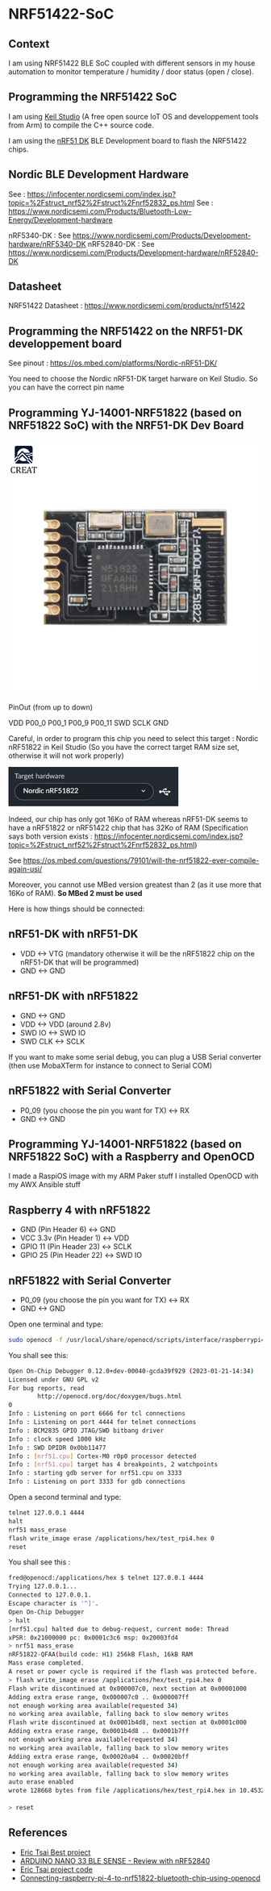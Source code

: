 # NRF51422-SoC

## Context

I am using NRF51422 BLE SoC coupled with different sensors in my house automation to monitor temperature / humidity / door status (open / close).

## Programming the NRF51422 SoC

I am using [Keil Studio](https://studio.keil.arm.com/) (A free open source IoT OS and developpement tools from Arm) to compile the C++ source code.

I am using the [nRF51 DK](https://www.nordicsemi.com/Products/Development-hardware/nrf51-dk) BLE Development board to flash the NRF51422 chips.

## Nordic BLE Development Hardware

See : <https://infocenter.nordicsemi.com/index.jsp?topic=%2Fstruct_nrf52%2Fstruct%2Fnrf52832_ps.html>
See : <https://www.nordicsemi.com/Products/Bluetooth-Low-Energy/Development-hardware>

nRF5340-DK : See <https://www.nordicsemi.com/Products/Development-hardware/nRF5340-DK>
nRF52840-DK : See <https://www.nordicsemi.com/Products/Development-hardware/nRF52840-DK>

## Datasheet

NRF51422 Datasheet : <https://www.nordicsemi.com/products/nrf51422>

## Programming the NRF51422 on the NRF51-DK developpement board

See pinout : <https://os.mbed.com/platforms/Nordic-nRF51-DK/>

You need to choose the Nordic nRF51-DK target harware on Keil Studio.
So you can have the correct pin name

## Programming YJ-14001-NRF51822 (based on NRF51822 SoC) with the NRF51-DK Dev Board

![YJ-14001](img/yj-14001.jpg)

PinOut (from up to down)

VDD
P00_0
P00_1
P00_9
P00_11
SWD
SCLK
GND

Careful, in order to program this chip you need to select this target : Nordic nRF51822 in Keil Studio (So you have the correct target RAM size set, otherwise it will not work properly)

![Keil Studio Target](img/keil-studio-target-hardware.jpg)

Indeed, our chip has only got 16Ko of RAM whereas nRF51-DK seems to have a nRF51822 or nRF51422 chip that has 32Ko of RAM (Specification says both version exists : <https://infocenter.nordicsemi.com/index.jsp?topic=%2Fstruct_nrf52%2Fstruct%2Fnrf52832_ps.html>)

See <https://os.mbed.com/questions/79101/will-the-nrf51822-ever-compile-again-usi/>

Moreover, you cannot use MBed version greatest than 2 (as it use more that 16Ko of RAM).
__So MBed 2 must be used__

Here is how things should be connected:

nRF51-DK with nRF51-DK
----------------------

* VDD <-> VTG (mandatory otherwise it will be the nRF51822 chip on the nRF51-DK that will be programmed)
* GND <-> GND

nRF51-DK with nRF51822
----------------------

* GND <-> GND
* VDD <-> VDD (around 2.8v)
* SWD IO <-> SWD IO
* SWD CLK <-> SCLK

If you want to make some serial debug, you can plug a USB Serial converter (then use MobaXTerm for instance to connect to Serial COM)

nRF51822 with Serial Converter
------------------------------

* P0_09 (you choose the pin you want for TX) <-> RX
* GND <-> GND

## Programming YJ-14001-NRF51822 (based on NRF51822 SoC) with a Raspberry and OpenOCD

I made a RaspiOS image with my ARM Paker stuff
I installed OpenOCD with my AWX Ansible stuff


Raspberry 4 with nRF51822
-------------------------

* GND (Pin Header 6) <-> GND
* VCC 3.3v (Pin Header 1) <-> VDD
* GPIO 11 (Pin Header 23) <-> SCLK
* GPIO 25 (Pin Header 22) <-> SWD IO

nRF51822 with Serial Converter
------------------------------

* P0_09 (you choose the pin you want for TX) <-> RX
* GND <-> GND

Open one terminal and type:

```bash 
sudo openocd -f /usr/local/share/openocd/scripts/interface/raspberrypi4-native.cfg  -c "transport select swd; set WORKAREASIZE 0" -f target/nrf51.cfg
```

You shall see this:

```bash
Open On-Chip Debugger 0.12.0+dev-00040-gcda39f929 (2023-01-21-14:34)
Licensed under GNU GPL v2
For bug reports, read
        http://openocd.org/doc/doxygen/bugs.html
0
Info : Listening on port 6666 for tcl connections
Info : Listening on port 4444 for telnet connections
Info : BCM2835 GPIO JTAG/SWD bitbang driver
Info : clock speed 1000 kHz
Info : SWD DPIDR 0x0bb11477
Info : [nrf51.cpu] Cortex-M0 r0p0 processor detected
Info : [nrf51.cpu] target has 4 breakpoints, 2 watchpoints
Info : starting gdb server for nrf51.cpu on 3333
Info : Listening on port 3333 for gdb connections
```

Open a second terminal and type:

```bash
telnet 127.0.0.1 4444
halt
nrf51 mass_erase
flash write_image erase /applications/hex/test_rpi4.hex 0
reset
```

You shall see this :

```bash
fred@openocd:/applications/hex $ telnet 127.0.0.1 4444
Trying 127.0.0.1...
Connected to 127.0.0.1.
Escape character is '^]'.
Open On-Chip Debugger
> halt                                                     
[nrf51.cpu] halted due to debug-request, current mode: Thread 
xPSR: 0x21000000 pc: 0x0001c3c6 msp: 0x20003fd4
> nrf51 mass_erase
nRF51822-QFAA(build code: H1) 256kB Flash, 16kB RAM
Mass erase completed.
A reset or power cycle is required if the flash was protected before.
> flash write_image erase /applications/hex/test_rpi4.hex 0
Flash write discontinued at 0x000007c0, next section at 0x00001000
Adding extra erase range, 0x000007c0 .. 0x000007ff
not enough working area available(requested 34)
no working area available, falling back to slow memory writes
Flash write discontinued at 0x0001b4d8, next section at 0x0001c000
Adding extra erase range, 0x0001b4d8 .. 0x0001b7ff
not enough working area available(requested 34)
no working area available, falling back to slow memory writes
Adding extra erase range, 0x00020a04 .. 0x00020bff
not enough working area available(requested 34)
no working area available, falling back to slow memory writes
auto erase enabled
wrote 128668 bytes from file /applications/hex/test_rpi4.hex in 10.453257s (12.020 KiB/s)

> reset
```

## References

* [Eric Tsai Best project](https://www.hackster.io/erictsai/lora-tooth-small-ble-sensors-over-wifi-lora-gateways-0aa109)
* [ARDUINO NANO 33 BLE SENSE - Review with nRF52840](https://community.element14.com/products/roadtest/rv/roadtest_reviews/963/arduino_nano_33_ble_1)
* [Eric Tsai project code](https://os.mbed.com/users/electronichamsters/)
* [Connecting-raspberry-pi-4-to-nrf51822-bluetooth-chip-using-openocd](https://sysadmin-central.com/2020/12/05/connecting-raspberry-pi-4-to-nrf51822-bluetooth-chip-using-openocd/)
